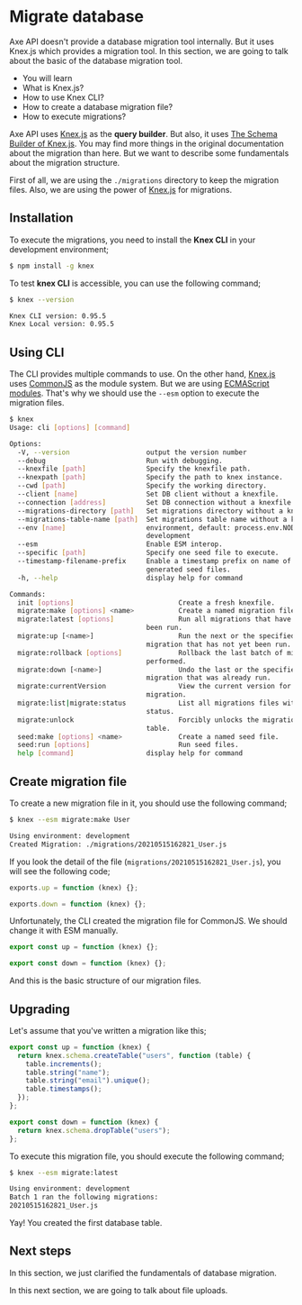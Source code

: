 # Migrate database

<p class="description">
Axe API doesn't provide a database migration tool internally. But it uses Knex.js which provides a migration tool. In this section, we are going to talk about the basic of the database migration tool.
</p>

<ul class="intro">
  <li>You will learn</li>
  <li>What is Knex.js?</li>
  <li>How to use Knex CLI?</li>
  <li>How to create a database migration file?</li>
  <li>How to execute migrations?</li>
</ul>

Axe API uses [Knex.js](http://knexjs.org/) as the **query builder**. But also, it uses [The Schema Builder of Knex.js](http://knexjs.org/#Schema). You may find more things in the original documentation about the migration than here. But we want to describe some fundamentals about the migration structure.

First of all, we are using the `./migrations` directory to keep the migration files. Also, we are using the power of [Knex.js](http://knexjs.org/) for migrations.

## Installation

To execute the migrations, you need to install the **Knex CLI** in your development environment;

```bash
$ npm install -g knex
```

To test **knex CLI** is accessible, you can use the following command;

```bash
$ knex --version

Knex CLI version: 0.95.5
Knex Local version: 0.95.5
```

## Using CLI

The CLI provides multiple commands to use. On the other hand, [Knex.js](http://knexjs.org/) uses [CommonJS](https://nodejs.org/api/modules.html#modules_modules_commonjs_modules) as the module system. But we are using [ECMAScript modules](https://nodejs.org/api/esm.html#esm_modules_ecmascript_modules). That's why we should use the `--esm` option to execute the migration files.

```bash
$ knex
Usage: cli [options] [command]

Options:
  -V, --version                   output the version number
  --debug                         Run with debugging.
  --knexfile [path]               Specify the knexfile path.
  --knexpath [path]               Specify the path to knex instance.
  --cwd [path]                    Specify the working directory.
  --client [name]                 Set DB client without a knexfile.
  --connection [address]          Set DB connection without a knexfile.
  --migrations-directory [path]   Set migrations directory without a knexfile.
  --migrations-table-name [path]  Set migrations table name without a knexfile.
  --env [name]                    environment, default: process.env.NODE_ENV ||
                                  development
  --esm                           Enable ESM interop.
  --specific [path]               Specify one seed file to execute.
  --timestamp-filename-prefix     Enable a timestamp prefix on name of
                                  generated seed files.
  -h, --help                      display help for command

Commands:
  init [options]                          Create a fresh knexfile.
  migrate:make [options] <name>           Create a named migration file.
  migrate:latest [options]                Run all migrations that have not yet
                                  been run.
  migrate:up [<name>]                     Run the next or the specified
                                  migration that has not yet been run.
  migrate:rollback [options]              Rollback the last batch of migrations
                                  performed.
  migrate:down [<name>]                   Undo the last or the specified
                                  migration that was already run.
  migrate:currentVersion                  View the current version for the
                                  migration.
  migrate:list|migrate:status             List all migrations files with
                                  status.
  migrate:unlock                          Forcibly unlocks the migrations lock
                                  table.
  seed:make [options] <name>              Create a named seed file.
  seed:run [options]                      Run seed files.
  help [command]                  display help for command
```

## Create migration file

To create a new migration file in it, you should use the following command;

```bash
$ knex --esm migrate:make User

Using environment: development
Created Migration: ./migrations/20210515162821_User.js
```

If you look the detail of the file (`migrations/20210515162821_User.js`), you will see the following code;

```js
exports.up = function (knex) {};

exports.down = function (knex) {};
```

Unfortunately, the CLI created the migration file for CommonJS. We should change it with ESM manually.

```js
export const up = function (knex) {};

export const down = function (knex) {};
```

And this is the basic structure of our migration files.

## Upgrading

Let's assume that you've written a migration like this;

```js
export const up = function (knex) {
  return knex.schema.createTable("users", function (table) {
    table.increments();
    table.string("name");
    table.string("email").unique();
    table.timestamps();
  });
};

export const down = function (knex) {
  return knex.schema.dropTable("users");
};
```

To execute this migration file, you should execute the following command;

```bash
$ knex --esm migrate:latest

Using environment: development
Batch 1 ran the following migrations:
20210515162821_User.js
```

Yay! You created the first database table.

## Next steps

In this section, we just clarified the fundamentals of database migration.

In this next section, we are going to talk about file uploads.
